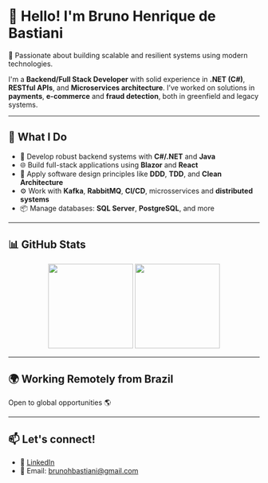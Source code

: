 # 👋 Hello! I'm Bruno Henrique de Bastiani

🎯 Passionate about building scalable and resilient systems using modern technologies.

I'm a **Backend/Full Stack Developer** with solid experience in **.NET (C#)**, **RESTful APIs**, and **Microservices architecture**. I’ve worked on solutions in **payments**, **e-commerce** and **fraud detection**, both in greenfield and legacy systems.

---

## 💼 What I Do

- 🔧 Develop robust backend systems with **C#/.NET** and **Java**
- 🌐 Build full-stack applications using **Blazor** and **React**
- 🧠 Apply software design principles like **DDD**, **TDD**, and **Clean Architecture**
- ⚙️ Work with **Kafka**, **RabbitMQ**, **CI/CD**, microsservices and **distributed systems**
- 📦 Manage databases: **SQL Server**, **PostgreSQL**, and more

---

## 📊 GitHub Stats

<div align="center">
  <img height="170" src="https://github-readme-stats.vercel.app/api?username=DevBastiani&show_icons=true&theme=transparent&hide_title=true" />
  <img height="170" src="https://github-readme-stats.vercel.app/api/top-langs/?username=DevBastiani&layout=compact&langs_count=8&theme=transparent" />
</div>

---

## 🌍 Working Remotely from Brazil  
Open to global opportunities 🌎

---

## 📫 Let's connect!

- 🔗 [LinkedIn](https://www.linkedin.com/in/bbastiani)
- 💌 Email: brunohbastiani@gmail.com
